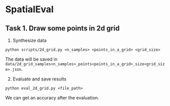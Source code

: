 # SpatialEval

## Task 1. Draw some points in 2d grid

1. Synthesize data
```
python scripts/2d_grid.py <n_samples> <points_in_a_grid> <grid_size>
```
The data will be saved in `data/2d_grid_samples<n_samples>_points<points_in_a_grid>_size<grid_size>.json`.

2. Evaluate and save results
```
python eval_2d_grid.py <file_path>
```
We can get an accuracy after the evaluation.